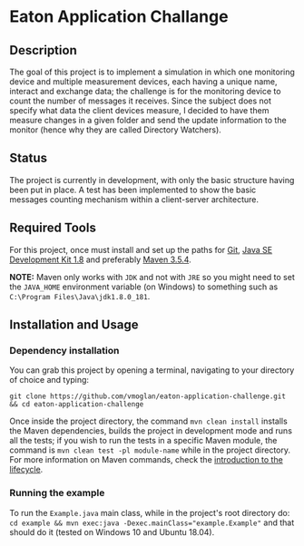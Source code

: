 # Eaton Application Challange

## Description

The goal of this project is to implement a simulation in which one monitoring device and multiple measurement devices, each having a unique name, interact and exchange data; the challenge is for the monitoring device to count the number of messages it receives. Since the subject does not specify what data the client devices measure, I decided to have them measure changes in a given folder and send the update information to the monitor (hence why they are called Directory Watchers).

## Status

The project is currently in development, with only the basic structure having been put in place. A test has been implemented to show the basic messages counting mechanism within a client-server architecture.

## Required Tools

For this project, once must install and set up the paths for [Git](https://git-scm.com/), [Java SE Development Kit 1.8](http://www.oracle.com/technetwork/java/javase/downloads/jdk8-downloads-2133151.html) and preferably [Maven 3.5.4](https://maven.apache.org/).

**NOTE:** Maven only works with `JDK` and not with `JRE` so you might need to set the `JAVA_HOME` environment variable (on Windows) to something such as `C:\Program Files\Java\jdk1.8.0_181`.

## Installation and Usage

### Dependency installation

You can grab this project by opening a terminal, navigating to your directory of choice and typing:

  `git clone https://github.com/vmoglan/eaton-application-challenge.git && cd eaton-application-challenge`
 
Once inside the project directory, the command `mvn clean install` installs the Maven dependencies, builds the project in development mode and runs all the tests; if you wish to run the tests in a specific Maven module, the command is `mvn clean test -pl module-name` while in the project directory. For more information on Maven commands, check the [introduction to the lifecycle](https://maven.apache.org/guides/introduction/introduction-to-the-lifecycle.html).

### Running the example

To run the `Example.java` main class, while in the project's root directory do: `cd example && mvn exec:java -Dexec.mainClass="example.Example"` and that should do it (tested on Windows 10 and Ubuntu 18.04).
